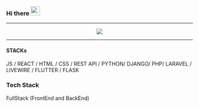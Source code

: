 ### Hi there <img src="https://media.giphy.com/media/hvRJCLFzcasrR4ia7z/giphy.gif" width="25px"></h1>
<hr />
<div align="center">
   <img src="https://github-profile-trophy.vercel.app/?username=microsoftjulius&theme=flat&no-frame=true&margin-w=30" />
 <hr />
</div>

####  STACKs

 JS / REACT / HTML / CSS / REST API / PYTHON/ DJANGO/ PHP/ LARAVEL / LIVEWIRE / FLUTTER / FLASK
 
 ###  Tech Stack
 FullStack (FrontEnd and BackEnd)

